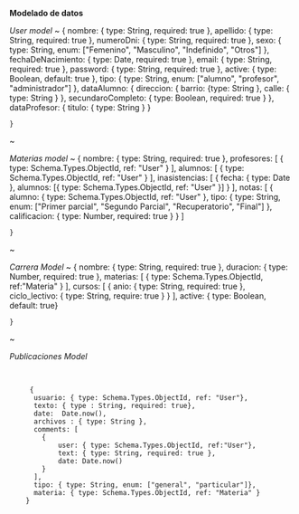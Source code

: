 **Modelado de datos**

*User model*
~
 {
        nombre: { type: String, required: true },
        apellido: { type: String, required: true },
        numeroDni: { type: String, required: true },
        sexo: { type: String, enum: ["Femenino", "Masculino", "Indefinido", "Otros"] },
        fechaDeNacimiento: { type: Date, required: true },
        email: { type: String, required: true },
        password: { type: String, required: true },
        active: { type: Boolean, default: true },
        tipo: { type: String, enum: ["alumno", "profesor", "administrador"] },
        dataAlumno: {
            direccion: {
               barrio: {type: String },
               calle: { type: String }
            },
            secundaroCompleto: { type: Boolean, required: true }
        },
        dataProfesor: {
            titulo: { type: String }
        }

    }
~

*Materias model*
~
   {
        nombre: { type: String, required: true },
        profesores: [
            { type: Schema.Types.ObjectId, ref: "User" }
        ],
        alumnos: [
            { type: Schema.Types.ObjectId, ref: "User" }
        ],
        inasistencias: [
            {
                fecha: { type: Date },
                alumnos: [{ type: Schema.Types.ObjectId, ref: "User" }]
            }
        ],
        notas: [
            {
                alumno: { type: Schema.Types.ObjectId, ref: "User" },
                tipo: { type: String, enum: ["Primer parcial", "Segundo Parcial", "Recuperatorio", "Final"] },
                calificacion: { type: Number, required: true }
            }
        ]


    }
~

*Carrera Model*
~
    {
        nombre: { type: String, required: true },
        duracion: { type: Number, required: true },
        materias: [
            { type: Schema.Types.ObjectId, ref:"Materia" }
        ],
        cursos: [
            {
                anio: { type: String, required: true },
                ciclo_lectivo: { type: String, require: true }
            }
        ],
        active: { type: Boolean, default: true}


    }
~

*Publicaciones Model*
<pre>
    <code>

     {
      usuario: { type: Schema.Types.ObjectId, ref: "User"},
      texto: { type : String, required: true},
      date:  Date.now(),
      archivos : { type: String },
      comments: [
        {
            user: { type: Schema.Types.ObjectId, ref:"User"},
            text: { type: String, required: true },
            date: Date.now()
        }
      ],
      tipo: { type: String, enum: ["general", "particular"]},
      materia: { type: Schema.Types.ObjectId, ref: "Materia" }
    }

    </code>
</pre>
